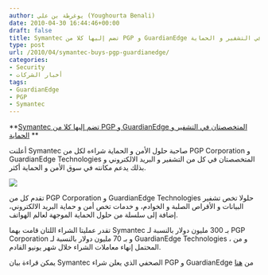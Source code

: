 ```yaml
---
author: يوغرطة بن علي (Youghourta Benali)
date: 2010-04-30 16:44:46+00:00
draft: false
title: Symantec تضم إليها كلا من PGP و GuardianEdge المتخصصتان في التشفير و الحماية
type: post
url: /2010/04/symantec-buys-pgp-guardianedge/
categories:
- Security
- أخبار الشركات
tags:
- GuardianEdge
- PGP
- Symantec
---
```


**[Symantec تضم إليها كلا من PGP و GuardianEdge المتخصصتان في التشفير و الحماية](https://www.it-scoop.com/2010/04/symantec-buys-pgp-guardianedge/)
**


أعلنت Symantec صاحبة حلول الأمن و الحماية شراءه لكل من PGP Corporation و GuardianEdge Technologies المتخصصتان في كل من التشفير و البريد الالكتروني و بذلك يدعم مكانته في سوق الأمن و الحماية أكثر.

[![](https://www.it-scoop.com/wp-content/uploads/2010/04/symantec-logo.jpg)
](https://www.it-scoop.com/2010/04/symantec-buys-pgp-guardianedge/)

تقدم كل من PGP Corporation و GuardianEdge Technologies حلولا تخص تشفير البيانات و الأقراص الصلبة و الخوادم، و خدمات تخص أمن و حماية البريد الالكتروني، إضافة إلى سلسلة من حلول الحماية الموجهة لعالم الهواتف.

تقدر عمليتا الشراء اللتان قامت بهما Symantec بـ 300 مليون دولار بالنسبة لـ PGP Corporation و بـ 70 مليون دولار بالنسبة لـ GuardianEdge Technologies ، و من المحتمل إنهاء معاملات الشراء خلال شهر يونيو القادم.

يمكن قراءة بيان Symantec الصحفي الذي يعلن شراء PGP و GuardianEdge من [هنا](http://www.symantec.com/about/news/release/article.jsp?prid=20100429_01)
